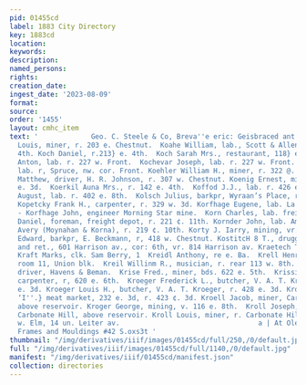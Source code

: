 ```yaml
---
pid: 01455cd
label: 1883 City Directory
key: 1883cd
location: 
keywords: 
description: 
named_persons: 
rights: 
creation_date: 
ingest_date: '2023-08-09'
format: 
source: 
order: '1455'
layout: cmhc_item
text: '             Geo. C. Steele & Co, Breva''e eric: Geisbraced ant  KNU "470 KRO  Knutson
  Louis, miner, r. 203 e. Chestnut.  Koahe William, lab., Scott & Allen, r. 146 w.
  4th. Koch Daniel, r.213} e. 4th.  Koch Sarah Mrs., restaurant, 118} e. 4th.  Kochevar
  Anton, lab. r. 227 w. Front.  Kochevar Joseph, lab. r. 227 w. Front.  Koehler Jobn,
  lab. r, Spruce, nw. cor. Front. Koehler William H., miner, r. 322 @. 5th.  Koehn
  Matthew, driver, H. R. Johnson, r. 307 w. Chestnut. Koenig Ernest, miner, r. rear,.223
  e. 3d.  Koerkil Auna Mrs., r. 142 e. 4th.  Koffod J.J., lab. r. 426 e. 6th.  KohImann
  August, lab. r. 402 e. 8th.  Kolsch Julius, barkpr, Wyraan’s Place, r. 406 w. 3d.
  Kopetcky Frank H., carpenter, r. 329 w. 3d. Korfhage Eugene, lab. La Plata Smelter.
  - Korfhage John, engineer Morning Star mine.  Korn Charles, lab. freight house.  Korn
  Daniel, foreman, freight depot, r. 221 ¢. 11th. Kornder John, lab. American Smelter.  Korns
  Avery (Moynahan & Korna), r. 219 ¢. 10th. Korty J. Iarry, mining, vr. 136 w. 8d.  Korupkat
  Edward, barkpr, E. Beckmann, r, 418 w. Chestnut. KostitcH 8 T., druggist, whol.
  and ret., 601 Harrison av., cor: 6th, vr. 814 Harrison av. Kraetech Theodore, prospector,
  Kraft Marks, clk. Sam Berry, 1  Kreidl Anthony, re e. Ba.  Krell Henry P!, lawyer,
  room 11, Union blk.  Kreil Willinm R., musician, r. rear 113 w. 8th.  Kreuger William,
  driver, Havens & Beman.  Krise Fred., miner, bds. 622 e. 5th.  Krissinger John,
  carpenter, r, 620 e. 6th.  Kroeger Frederick L., butcher, V. A. T. Kroeger, r. 423
  e. 3d. Kroeger Louis H., butcher, V. A. T. Kroeger, r. 428 e. 3d. Kroeger V. A.
  ‘I''.} meat market, 232 e. 3d, r. 423 ¢. 3d. Kroell Jacob, miner, Carbonate Hill,
  above reservoir. Kroger George, mining, v. 116 e. 8th.  Kroll Joseph, miner, r.
  Carbonate Hill, above reservoir. Kroll Louis, miner, r. Carbonate Hill, above reservoir.      507
  w. Elm, 14 un. Leiter av.                                  a | At Oleson & Ovren’s,  Picture
  Frames and Mouldings #42 S.oxs3t '
thumbnail: "/img/derivatives/iiif/images/01455cd/full/250,/0/default.jpg"
full: "/img/derivatives/iiif/images/01455cd/full/1140,/0/default.jpg"
manifest: "/img/derivatives/iiif/01455cd/manifest.json"
collection: directories
---
```

